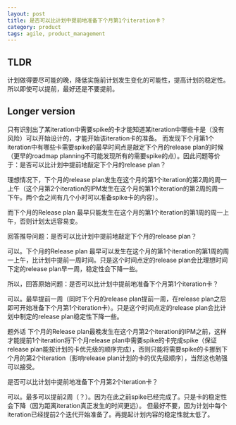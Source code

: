 ```yaml
---
layout: post
title: 是否可以比计划中提前地准备下个月第1个iteration卡？
category: product
tags: agile, product_management
---
```


## TLDR 
计划做得要尽可能的晚，降低实施前计划发生变化的可能性，提高计划的稳定性。所以即使可以提前，最好还是不要提前。

## Longer version 

只有识别出了某iteration中需要spike的卡才能知道某iteration中哪些卡是（没有风险）可以开始设计的，才能开始该iteration卡的准备。
而发现下个月第1个iteration中有哪些卡需要spike的最早时间点是敲定下个月的release plan的时候（更早的roadmap planning不可能发现所有的需要spike的点）。因此问题等价于：是否可以比计划中提前地敲定下个月的release plan？

理想情况下，下个月的release plan发生在这个月的第1个iteration的第2周的周一上午（这个月第2个iteration的IPM发生在这个月的第1个iteration的第2周的周一下午。两个会之间有几个小时可以准备spike卡的内容）。

而下个月的Release plan 最早只能发生在这个月的第1个iteration的第1周的周一上午，否则计划太远容易变。

回答推导问题：是否可以比计划中提前地敲定下个月的release plan？

可以。下个月的Release plan 最早可以发生在这个月的第1个iteration的第1周的周一上午，比计划中提前一周时间。只是这个时间点定的release plan会比理想时间下定的release plan早一周，稳定性会下降一些。

所以，回答原始问题：是否可以比计划中提前地准备下个月第1个iteration卡？

可以。最早提前一周（同时下个月的release plan提前一周，在release plan之后即可开始准备下个月第1个iteration卡）。只是这个时间点定的release plan会比计划中制定的release plan稳定性下降一些。


题外话
下个月的Release plan最晚发生在这个月第2个iteration的IPM之前，这样才能提前1个iteration将下个月release plan中需要spike的卡完成spike（保证release plan能按计划的卡优先级的顺序完成），否则只能将需要spike的卡挪到下个月的第2个iteration（影响release plan计划的卡的优先级顺序），当然这也勉强可以接受。



是否可以比计划中提前地准备下个月第2个iteration卡？

可以。最多可以提前2周（？）。因为在此之前spike已经完成了。只是卡的稳定性会下降（因为距离iteration真正发生的时间更远）。
但最好不要，因为计划中每个iteration已经提前2个迭代开始准备了。再提起计划内容的稳定性就太低了。